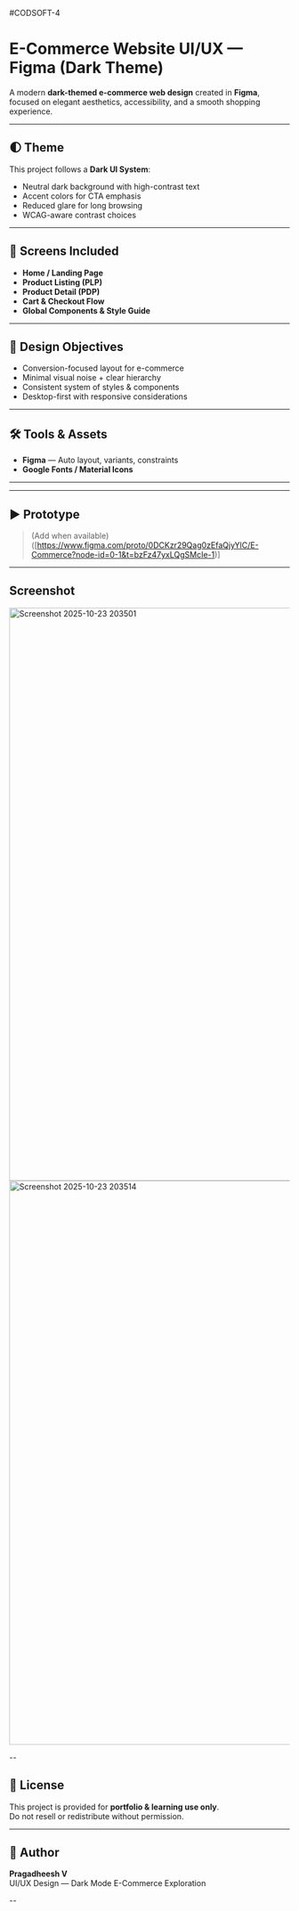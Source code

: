 #CODSOFT-4

# E-Commerce Website UI/UX — Figma (Dark Theme)

A modern **dark-themed e-commerce web design** created in **Figma**, focused on elegant aesthetics, accessibility, and a smooth shopping experience.

---

## 🌓 Theme

This project follows a **Dark UI System**:
- Neutral dark background with high-contrast text
- Accent colors for CTA emphasis
- Reduced glare for long browsing
- WCAG-aware contrast choices

---

## 📌 Screens Included

- **Home / Landing Page**
- **Product Listing (PLP)**
- **Product Detail (PDP)**
- **Cart & Checkout Flow**
- **Global Components & Style Guide**

---

## 🎯 Design Objectives

- Conversion-focused layout for e-commerce
- Minimal visual noise + clear hierarchy
- Consistent system of styles & components
- Desktop-first with responsive considerations

---

## 🛠 Tools & Assets

- **Figma** — Auto layout, variants, constraints
- **Google Fonts / Material Icons**

---

---

## ▶ Prototype

> (Add when available)
([https://www.figma.com/proto/0DCKzr29Qag0zEfaQjyYlC/E-Commerce?node-id=0-1&t=bzFz47yxLQgSMcIe-1)]

---

## Screenshot

<img width="1906" height="1029" alt="Screenshot 2025-10-23 203501" src="https://github.com/user-attachments/assets/a3637a2b-3e28-4003-a4be-3b93dc306aca" />
<img width="1252" height="1013" alt="Screenshot 2025-10-23 203514" src="https://github.com/user-attachments/assets/c6ebb2b4-66c9-4d28-bb0d-86e44022a6eb" /> 


--

## 📜 License

This project is provided for **portfolio & learning use only**.  
Do not resell or redistribute without permission.

---

## 🙌 Author

**Pragadheesh V**  
UI/UX Design — Dark Mode E-Commerce Exploration

--
